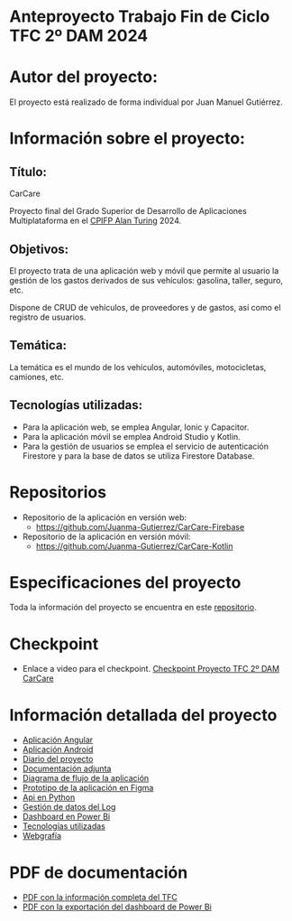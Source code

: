 # Anteproyecto Trabajo Fin de Ciclo TFC 2º DAM 2024

# Autor del proyecto:

El proyecto está realizado de forma individual por Juan Manuel Gutiérrez.

# Información sobre el proyecto:

## Título:

CarCare

Proyecto final del Grado Superior de Desarrollo de Aplicaciones Multiplataforma en el [CPIFP Alan Turing](https://github.com/CPIFPAlanTuring) 2024.

## Objetivos:

El proyecto trata de una aplicación web y móvil que permite al usuario la gestión de los gastos derivados de sus vehículos: gasolina, taller, seguro, etc.

Dispone de CRUD de vehículos, de proveedores y de gastos, así como el registro de usuarios.

## Temática:

La temática es el mundo de los vehículos, automóviles, motocicletas, camiones, etc.

## Tecnologías utilizadas:

-   Para la aplicación web, se emplea Angular, Ionic y Capacitor.
-   Para la aplicación móvil se emplea Android Studio y Kotlin.
-   Para la gestión de usuarios se emplea el servicio de autenticación Firestore y para la base de datos se utiliza Firestore Database.

# Repositorios

-   Repositorio de la aplicación en versión web:
    -   https://github.com/Juanma-Gutierrez/CarCare-Firebase
-   Repositorio de la aplicación en versión móvil:
    -   https://github.com/Juanma-Gutierrez/CarCare-Kotlin

# Especificaciones del proyecto

Toda la información del proyecto se encuentra en este [repositorio](https://github.com/CPIFPAlanTuring/2dam-tfc-2324).

# Checkpoint

-   Enlace a video para el checkpoint.
    [Checkpoint Proyecto TFC 2º DAM CarCare](https://youtu.be/zupeu_2-FIM)

# Información detallada del proyecto

-   [Aplicación Angular](angular_app/README.md)
-   [Aplicación Android](android_app/README.md)
-   [Diario del proyecto](daily/README.md)
-   [Documentación adjunta](documentation/README.md)
-   [Diagrama de flujo de la aplicación](flowchart/README.md)
-   [Prototipo de la aplicación en Figma](prototype/README.md)
-   [Api en Python](python/README.md)
-   [Gestión de datos del Log](log/README.md)
-   [Dashboard en Power Bi](powerbi/README.md)
-   [Tecnologías utilizadas](technologies/README.md)
-   [Webgrafía](webgraphy/README.md)

# PDF de documentación

- [PDF con la información completa del TFC]()
- [PDF con la exportación del dashboard de Power Bi](PDF/Proyecto_PowerBi_CarCare.pdf)